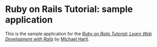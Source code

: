 #	Ruby	on	Rails	Tutorial:	sample	application
This	is	the	sample	application	for	the
[*Ruby	on	Rails	Tutorial:
Learn	Web	Development	with	Rails*](http://www.railstutorial.org/)
by	[Michael	Hartl](http://www.michaelhartl.com/).